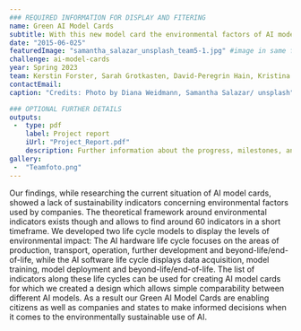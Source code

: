 ```yaml
---
### REQUIRED INFORMATION FOR DISPLAY AND FITERING
name: Green AI Model Cards
subtitle: With this new model card the environmental factors of AI models are as easily comparable as a card game.
date: "2015-06-025"
featuredImage: "samantha_salazar_unsplash_team5-1.jpg" #image in same folder as this file
challenge: ai-model-cards
year: Spring 2023
team: Kerstin Forster, Sarah Grotkasten, David-Peregrin Hain, Kristina Pavlovic, Suchithra, Negash Desalegn Weldekiros
contactEmail: 
caption: "Credits: Photo by Diana Weidmann, Samantha Salazar/ unsplash"

### OPTIONAL FURTHER DETAILS
outputs:
 -  type: pdf
    label: Project report
    iUrl: "Project_Report.pdf"
    description: Further information about the progress, milestones, and roadblocks.
gallery:
 -  "Teamfoto.png"
---
```


Our findings, while researching the current situation of AI model cards, showed a lack of sustainability indicators concerning environmental factors used by companies. The theoretical framework around environmental indicators exists though and allows to find around 60 indicators in a short timeframe. We developed two life cycle models to display the levels of environmental impact: The AI hardware life cycle focuses on the areas of production, transport, operation, further development and beyond-life/end-of-life, while the AI software life cycle displays data acquisition, model training, model deployment and beyond-life/end-of-life. The list of indicators along these life cycles can be used for creating AI model cards for which we created a design which allows simple comparability between different AI models. As a result our Green AI Model Cards are enabling citizens as well as companies and states to make informed decisions when it comes to the environmentally sustainable use of AI.